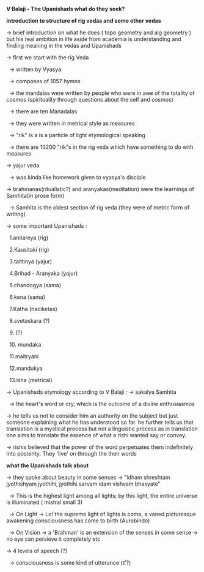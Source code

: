 **V Balaji - The Upanishads what do they seek?**



**introduction to structure of rig vedas and some other vedas**



-> brief introduction on what he does ( topo geometry and alg geometry ) but his real ambition in life aside from academia is understanding and finding meaning in the vedas and Upanishads





-> first we start with the rig Veda

&nbsp;	-> written by Vyasya

&nbsp;	-> composes of 1057  hymns

&nbsp;	-> the mandalas were written by people who were in awe of the totality of cosmos (spirituality through questions about the self and cosmos)

&nbsp;	-> there are ten Manadalas

&nbsp;	-> they were written in metrical style as measures

&nbsp;	-> "rik" is a is a particle of light etymological speaking

&nbsp;	-> there are 10200 "rik"s in the rig veda which have something to do with measures



-> yajur veda

&nbsp;	-> was kinda like homework given to vyasya's disciple



-> brahmanas(ritualistic?) and aranyakas(meditation) were the learnings of Samhita(in prose form)

&nbsp;	-> Samhita is the oldest section of rig veda (they were of metric form of writing)



-> some important Upanishads :

&nbsp;	1.anitareya (rig)

&nbsp;	2.Kausitaki (rig)

&nbsp;	3.taittinya (yajur)

&nbsp;	4.Brihad - Aranyaka (yajur)

&nbsp;	5.chandogya (sama)

&nbsp;	6.kena (sama)

&nbsp;	7.Katha (naciketas)

&nbsp;	8.svetaskara (?)

&nbsp;	9. (?)

&nbsp;	10. mundaka

&nbsp;	11.maitryani

&nbsp;	12.mandukya

&nbsp;	13.isha (metrical)



-> Upanishads etymology according to V Balaji :
	-> sakalya Samhita

&nbsp;	-> the heart's word or cry, which is the outcome of a divine enthusiasmos 



-> he tells us not to consider him an authority on the subject but just someone explaining what he has understood so far. he further tells us that translation is a mystical process but not a linguistic process as in translation one aims to translate the essence of what a rishi wanted say or convey.



-> rishis believed that the power of the word perpetuates them indefinitely into posterity. They 'live' on through the their words



**what the Upanishads talk about**



-> they spoke about beauty in some senses
	-> "idham shreshtam jyothishyam jyothihi, jyothihi sarvam idam vishvam bhasyate"

&nbsp;	-> This is the highest light among all lights; by this light, the entire universe is illuminated ( mistral small 3)

&nbsp;	-> On Light -> Lo! the supreme light of lights is come, a vaned picturesque awakening consciousness has come to birth (Aurobindo)

&nbsp;	-> On Vision -> a 'Brahman' is an extension of the senses in some sense -> no eye can persieve it completely etc



-> 4 levels of speech (?)

&nbsp;	-> consciousness is some kind of utterance (tf?)
